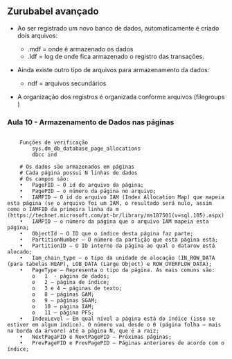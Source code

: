 ## Zurubabel avançado

- Ao ser registrado um novo banco de dados, automaticamente é criado dois arquivos:
    - .mdf = onde é armazenado os dados 
    - .ldf = log de onde fica armazenado o registro das transações.

- Ainda existe outro tipo de arquivos para armazenamento da dados:
    - ndf = arquivos secundários

- A organização dos registros é organizada conforme arquivos (filegroups )


###  Aula 10 - Armazenamento de Dados nas páginas
``` 

	Funções de verificação
		sys.dm_db_database_page_allocations
		dbcc ind

	# Os dados são armazenados em páginas
	# Cada página possui N linhas de dados
	# Os campos são:
	•	PageFID – O id do arquivo da página;
	•	PagePID – o número da página no arquivo;
	•	IAMFID – O id do arquivo IAM (Index Allocation Map) que mapeia esta página (se o arquivo foi um IAM, o resultado será nulo, assim como o IAMFID da primeira linha da m (https://technet.microsoft.com/pt-br/library/ms187501(v=sql.105).aspx)
	•	IAMPID – o número da página que o arquivo IAM mapeia esta página;
	•	ObjectId – O ID que o índice desta página faz parte;
	•	PartitionNumber – O número da partição que esta página está;
	•	PartitionID – O ID interno da página ao qual o datarow está alocado;
	•	Iam_chain_type – o tipo da unidade de alocação (IN_ROW_DATA (para tabelas HEAP), LOB_DATA (Large Object) e ROW_OVERFLOW_DATA);
	•	PageType – Representa o tipo da página. As mais comuns são:
		o	1  - página de dados;
		o	2 – página de índice;
		o	3 e 4 – páginas de texto;
		o	8 – páginas GAM;
		o	9 – páginas SGAM;
		o	10 – página IAM;
		o	11 – página PFS;
	•	IndexLevel – Em qual nível a página está do índice (isso se estiver em algum índice). O número vai desde o 0 (página folha – mais na borda da árvore) até a página N, que é a raiz;
	•	NextPagaFID e NextPagePID – Próximas páginas;
	•	PrevPageFID e PrevPagePID – Páginas anteriores de acordo com o índice;



```

